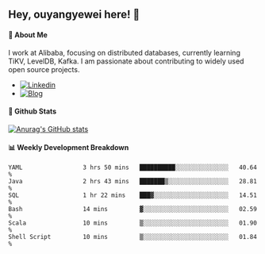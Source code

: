 ## Hey, ouyangyewei here! :wave:

#### :rocket: About Me
I work at Alibaba, focusing on distributed databases, currently learning TiKV, LevelDB, Kafka. I am passionate about contributing to widely used open source projects.

- [![Linkedin](https://img.shields.io/badge/LinkedIn-ouyangyewei-blue)](https://www.linkedin.com/in/ouyangyewei/)
- [![Blog](https://img.shields.io/badge/Blog-yeweiouyang-orange)](https://blog.csdn.net/yeweiouyang)

#### :star2: Github Stats
[![Anurag's GitHub stats](https://github-readme-stats.vercel.app/api?username=ouyangyewei&show_icons=true&cache_seconds=3600&theme=tokyonight)](https://github.com/anuraghazra/github-readme-stats)

#### :bar_chart: Weekly Development Breakdown
<!--START_SECTION:waka-->

```text
YAML                 3 hrs 50 mins   ██████████░░░░░░░░░░░░░░░   40.64 %
Java                 2 hrs 43 mins   ███████▒░░░░░░░░░░░░░░░░░   28.81 %
SQL                  1 hr 22 mins    ███▓░░░░░░░░░░░░░░░░░░░░░   14.51 %
Bash                 14 mins         ▓░░░░░░░░░░░░░░░░░░░░░░░░   02.59 %
Scala                10 mins         ▒░░░░░░░░░░░░░░░░░░░░░░░░   01.90 %
Shell Script         10 mins         ▒░░░░░░░░░░░░░░░░░░░░░░░░   01.84 %
```

<!--END_SECTION:waka-->
